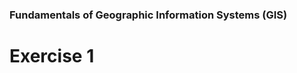 ### Fundamentals of Geographic Information Systems (GIS)

# Exercise 1


<!--stackedit_data:
eyJoaXN0b3J5IjpbLTExNzM1NTQzNjVdfQ==
-->